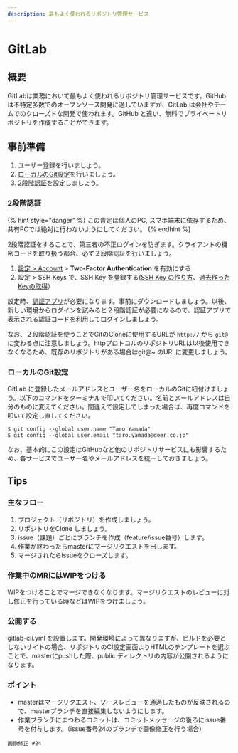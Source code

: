 ```yaml
---
description: 最もよく使われるリポジトリ管理サービス
---
```


# GitLab

## 概要

GitLabは業務において最もよく使われるリポジトリ管理サービスです。GitHubは不特定多数でのオープンソース開発に適していますが、GitLab は会社やチームでのクローズドな開発で使われます。GitHub と違い、無料でプライベートリポジトリを作成することができます。

## 事前準備

1. ユーザー登録を行いましょう。
2. [ローカルのGit設定](gitlab.md#rkarunogit)を行いましょう。
3. [2段階認証](gitlab.md#2-duan)を設定しましょう。

### 2段階認証

{% hint style="danger" %}
この肯定は個人のPC, スマホ端末に依存するため、共有PCでは絶対に行わないようにしてください。
{% endhint %}

2段階認証をすることで、第三者の不正ログインを防ぎます。クライアントの機密コードを取り扱う都合、必ず２段階認証を行いましょう。

1. [設定 &gt; Account](https://gitlab.com/profile/account) &gt; **Two-Factor Authentication** を有効にする
2. 設定 &gt; SSH Keys で、SSH Key を登録する\([SSH Key の作り方](https://gitlab.com/help/ssh/README#generating-a-new-ssh-key-pair)、[過去作ったKeyの取得](https://gitlab.com/help/ssh/README#locating-an-existing-ssh-key-pair)）

設定時、[認証アプリ](https://itunes.apple.com/jp/app/google-authenticator/id388497605?mt=8)が必要になります。事前にダウンロードしましょう。以後、新しい環境からログインを試みると２段階認証が必要になるので、認証アプリで表示される認証コードを利用してログインしましょう。

なお、２段階認証を使うことでGitのCloneに使用するURLが `http://`  から `git@` に変わる点に注意しましょう。httpプロトコルのリポジトリURLは以後使用できなくなるため、既存のリポジトリがある場合はgit@~ のURLに変更しましょう。

### ローカルのGit設定

GitLab に登録したメールアドレスとユーザー名をローカルのGitに紐付けましょう。以下のコマンドをターミナルで叩いてください。名前とメールアドレスは自分のものに変えてください。間違えて設定してしまった場合は、再度コマンドを叩いて設定し直してください。

```text
$ git config --global user.name "Taro Yamada"
$ git config --global user.email "taro.yamada@deer.co.jp"
```

なお、基本的にこの設定はGitHubなど他のリポジトリサービスにも影響するため、各サービスでユーザー名やメールアドレスを統一しておきましょう。

## Tips

### 主なフロー

1. プロジェクト（リポジトリ）を作成しましょう。
2. リポジトリをClone しましょう。
3. issue（課題）ごとにブランチを作成（feature/issue番号）します。
4. 作業が終わったらmasterにマージリクエストを出します。
5. マージされたらissueをクローズします。

### 作業中のMRにはWIPをつける

WIPをつけることでマージできなくなります。マージリクエストのレビューに対し修正を行っている時などはWIPをつけましょう。

### 公開する

gitlab-cli.yml を設置します。開発環境によって異なりますが、ビルドを必要としないサイトの場合、リポジトリのCI設定画面よりHTMLのテンプレートを選ぶことで、masterにpushした際、public ディレクトリの内容が公開されるようになります。

### ポイント

* masterはマージリクエスト、ソースレビューを通過したものが反映されるので、masterブランチを直接編集しないようにします。
* 作業ブランチにまつわるコミットは、コミットメッセージの後ろにissue番号を付与します。（issue番号24のブランチで画像修正を行う場合）

```text
画像修正 #24
```

